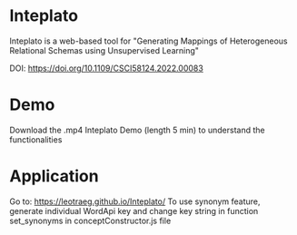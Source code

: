 # Inteplato
Inteplato is a web-based tool for "Generating Mappings of Heterogeneous Relational Schemas using Unsupervised Learning"

DOI: https://doi.org/10.1109/CSCI58124.2022.00083

# Demo
Download the .mp4 Inteplato Demo (length 5 min) to understand the functionalities

# Application
Go to: https://leotraeg.github.io/Inteplato/
To use synonym feature, generate individual WordApi key and change key string in function set_synonyms in conceptConstructor.js file
